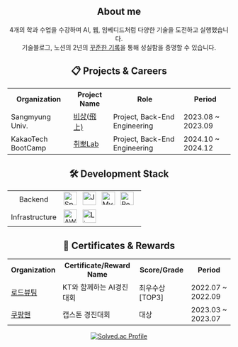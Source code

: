<div align="center">
  <h2>About me</h2>
  4개의 학과 수업을 수강하며 AI, 웹, 임베디드처럼 다양한 기술을 도전하고 실행했습니다. <br/>
  기술블로그, 노션의 2년의 <a href="https://codewizard.notion.site/14e8f3e58a9d80bab4d7dc97e05a702e?pvs=73">꾸준한 기록</a>을 통해 성실함을 증명할 수 있습니다. <br/>
  
  
</div>

<div align="center">
    <h2>📋 Projects & Careers</h2>
  <table>
    <tr>
      <th>Organization</th>
      <th>Project Name</th>
      <th>Role</th>
      <th>Period</th>
    </tr>
    <tr>
      <td>Sangmyung Univ.</td>
      <td><a href="https://codewizard.tistory.com/28">비상(飛上)</a></td>
      <td>Project, Back-End Engineering</td>
      <td>2023.08 ~ 2023.09</td>
    </tr>
    <tr>
      <td>KakaoTech BootCamp</td>
      <td><a href="https://github.com/ktb-cpplab/cpplab-be">취뽀Lab</a></td>
      <td>Project, Back-End Engineering</td>
      <td>2024.10 ~ 2024.12</td>
    </tr>
  </table>
</div>

<div align="center">
  <h2>🛠 Development Stack</h2>
  <table>
    <tr>
      <td align="center">Backend</td>
      <td>
        <div>
          <img alt="SpringBoot" width="30px" src="https://github.com/user-attachments/assets/637cb8c2-4c4e-4157-bacb-3fb128f04455" />
          &nbsp;
          <img alt="Java" width="30px" src="https://github.com/user-attachments/assets/bdf61e6e-be18-4b93-8872-ef207d82a3b3" />
          &nbsp;
          <img alt="MySQL" width="30px" src="https://github.com/user-attachments/assets/aa76d67d-2ad3-43e7-81b0-7a249eaffd79" />
          &nbsp;
          <img alt="Redis" width="30px" src="https://github.com/user-attachments/assets/cbb31ada-004c-4a24-8979-425ab469c833" />
          &nbsp;
          <br/>
        </div>
      </td>
    </tr>
    <tr>
      <td align="center">Infrastructure</td>
      <td>
          <div>
            <img alt="AWS" width="30px" src="https://github.com/user-attachments/assets/251c8aa8-b2b5-43ce-8342-258e6e297ca0" />
            &nbsp;
            <img alt="Linux" width="30px" src="https://github.com/user-attachments/assets/326519fd-1231-41a2-b70d-81fdf942f5e4" />
            &nbsp;
            <br/>
        </div>
      </td>
    </tr>

    

    
  </table>
</div>


<div align="center">
  <h2>🏅 Certificates & Rewards</h2>
  <table>
    <tr>
      <th>Organization</th>
      <th>Certificate/Reward Name</th>
      <th>Score/Grade</th>
      <th>Period</th>
    </tr>
    <tr>
      <td><a href="https://github.com/softwareyong/kt_al_road_facility_maintenance">로드뷰팀</a></td>
      <td>KT와 함께하는 AI경진대회</td>
      <td>최우수상[TOP3]</td>
      <td>2022.07 ~ 2022.09</td>
    </tr>
    <tr>
      <td><a href="https://github.com/softwareyong/Capstone-Design">쿠팡맨</a></td>
      <td>캡스톤 경진대회</td>
      <td>대상</td>
      <td>2023.03 ~  2023.07</td>
    </tr>
  </table>
</div>

<div align="center">

  [![Solved.ac Profile](http://mazassumnida.wtf/api/v2/generate_badge?boj=lyw0324)](https://solved.ac/lyw0324/)
 </div>

<!--
 <div align="center">
<a href="https://github.com/devxb/gitanimals">
<img
  src="https://render.gitanimals.org/farms/softwareyong"
  width="600"
  height="300"
/>
</a>
</div>
-->

 
